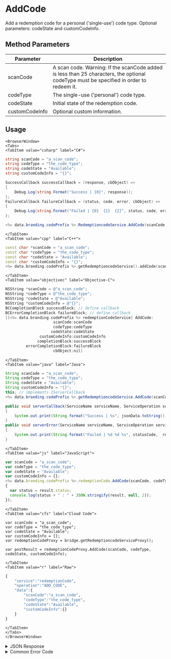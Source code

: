 # AddCode
Add a redemption code for a personal ('single-use') code type. Optional parameters: codeState and customCodeInfo.

<PartialServop service_name="redemptionCode" operation_name="ADD_CODE" />

## Method Parameters
Parameter | Description
--------- | -----------
scanCode | A scan code. Warning: If the scanCode added is less than 25 characters, the optional codeType must be specified in order to redeem it.
codeType | The single-use ('personal') code type.
codeState | Initial state of the redemption code.
customCodeInfo | Optional custom information.

## Usage

```mdx-code-block
<BrowserWindow>
<Tabs>
<TabItem value="csharp" label="C#">
```

```csharp
string scanCode = "a_scan_code";
string codeType = "the_code_type";
string codeState = "Available";
string customCodeInfo = "{}";

SuccessCallback successCallback = (response, cbObject) =>
{
    Debug.Log(string.Format("Success | {0}", response));
};
FailureCallback failureCallback = (status, code, error, cbObject) =>
{
    Debug.Log(string.Format("Failed | {0}  {1}  {2}", status, code, error));
};

<%= data.branding.codePrefix %>.RedemptioncodeService.AddCode(scanCode, codeType, codeState, customCodeInfo, successCallback, failureCallback);
```

```mdx-code-block
</TabItem>
<TabItem value="cpp" label="C++">
```

```cpp
const char *scanCode = "a_scan_code";
const char *codeType = "the_code_type";
const char *codeState = "Available";
const char *customCodeInfo = "{}";
<%= data.branding.codePrefix %>.getRedemptioncodeService().addCode(scanCode, codeType, codeState, customCodeInfo, this);
```

```mdx-code-block
</TabItem>
<TabItem value="objectivec" label="Objective-C">
```

```objectivec
NSString *scanCode = @"a_scan_code";
NSString *codeType = @"the_code_type";
NSString *codeState = @"Available";
NSString *customCodeInfo = @"{}";
BCCompletionBlock successBlock; // define callback
BCErrorCompletionBlock failureBlock; // define callback
[[<%= data.branding.codePrefix %> redemptionCodeService] AddCode:
                     scanCode:scanCode
                     codeType:codeType
                    codeState:codeState
               customCodeInfo:customCodeInfo
              completionBlock:successBlock
         errorCompletionBlock:failureBlock
                     cbObject:nil]
```

```mdx-code-block
</TabItem>
<TabItem value="java" label="Java">
```

```java
String scanCode = "a_scan_code";
String codeType = "the_code_type";
String codeState = "Available";
String customCodeInfo = "{}";
this; // implements IServerCallback
<%= data.branding.codePrefix %>.getRedemptioncodeService.AddCode(scanCode, codeType, codeState, customCodeInfo, this);

public void serverCallback(ServiceName serviceName, ServiceOperation serviceOperation, JSONObject jsonData)
{
    System.out.print(String.format("Success | %s", jsonData.toString()));
}
public void serverError(ServiceName serviceName, ServiceOperation serviceOperation, int statusCode, int reasonCode, String jsonError)
{
    System.out.print(String.format("Failed | %d %d %s", statusCode,  reasonCode, jsonError.toString()));
}

```

```mdx-code-block
</TabItem>
<TabItem value="js" label="JavaScript">
```

```javascript
var scanCode = "a_scan_code";
var codeType = "the_code_type";
var codeState = "Available";
var customCodeInfo = {};
<%= data.branding.codePrefix %>.redemptionCode.AddCode(scanCode, codeType, codeState, customCodeInfo, result =>
{
  var status = result.status;
  console.log(status + " : " + JSON.stringify(result, null, 2));
});
```

```mdx-code-block
</TabItem>
<TabItem value="cfs" label="Cloud Code">
```

```cfscript
var scanCode = "a_scan_code";
var codeType = "the_code_type";
var codeState = "Available";
var customCodeInfo = {};
var redemptionCodeProxy = bridge.getRedemptioncodeServiceProxy();

var postResult = redemptionCodeProxy.AddCode(scanCode, codeType, codeState, customCodeInfo);
```

```mdx-code-block
</TabItem>
<TabItem value="r" label="Raw">
```

```r
{
    "service":"redemptionCode",
    "operation":"ADD_CODE",
    "data":{
        "scanCode":"a_scan_code",
        "codeType":"the_code_type",
        "codeState":"Available",
        "customCodeInfo":{}
    }
}
```

```mdx-code-block
</TabItem>
</Tabs>
</BrowserWindow>
```
<details>
<summary>JSON Response</summary>

```json
{
  "data": {
    "gameId": "23782",
    "scanCode": "a-scan-code",
    "codeType": "ct",
    "redemptionCodeId": "7379b058-8669-4199-b4bb-712f1e77ea8e",
    "version": 1,
    "codeState": "Inactive",
    "customCodeInfo": {},
    "customRedemptionInfo": {},
    "redeemedByProfileId": null,
    "redeemedByProfileName": null,
    "invalidationReason": null,
    "createdAt": 1655483646387,
    "activatedAt": 1655483646387,
    "redeemedAt": null,
    "invalidatedAt": null,
    "updatedAt": 1655483646387
  },
  "status": 200
}
```
</details>

<details>
<summary>Common Error Code</summary>

### Status Codes
Code | Name | Description
---- | ---- | -----------
40399 | REDEMPTION_CODE_TYPE_NOT_FOUND | The specified code type was not found
40753 | REDEMPTION_CODE_TYPE_DISABLED | Invalid code. Redemption code type has been disabled

</details>

